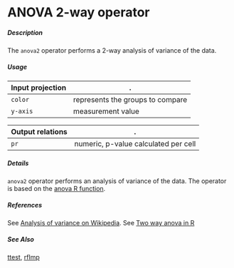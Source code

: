 # ANOVA 2-way operator

##### Description

The `anova2` operator performs a 2-way analysis of variance of the data.

##### Usage

Input projection|.
---|---
`color` | represents the groups to compare
`y-axis`| measurement value

Output relations|.
---|---
`pr`| numeric, p-value calculated per cell

##### Details

`anova2` operator performs an analysis of variance of the data. The operator is based on the [anova R function](https://www.rdocumentation.org/packages/stats/versions/3.6.2/topics/anova).

##### References

See [Analysis of variance on Wikipedia](https://en.wikipedia.org/wiki/Analysis_of_variance).
See [Two way anova in R](http://www.sthda.com/english/wiki/two-way-anova-test-in-r)

##### See Also

[ttest](https://github.com/tercen/ttest_operator), [rfImp](https://github.com/tercen/rfImp_operator)